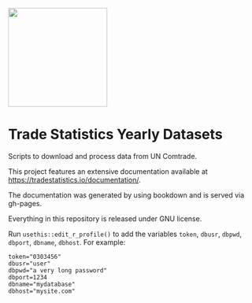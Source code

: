 <p>
  <a href="https://www.digitalocean.com/">
    <img src="https://opensource.nyc3.cdn.digitaloceanspaces.com/attribution/assets/PoweredByDO/DO_Powered_by_Badge_blue.svg" width="201px">
  </a>
</p>

Trade Statistics Yearly Datasets
================

Scripts to download and process data from UN Comtrade.

This project features an extensive documentation available at https://tradestatistics.io/documentation/.

The documentation was generated by using bookdown and is served via gh-pages.

Everything in this repository is released under GNU license.

Run `usethis::edit_r_profile()` to add the variables `token`, `dbusr`, `dbpwd`, `dbport`, `dbname`, `dbhost`. For example:

```
token="0303456"
dbusr="user"
dbpwd="a very long password"
dbport=1234
dbname="mydatabase"
dbhost="mysite.com"
```
